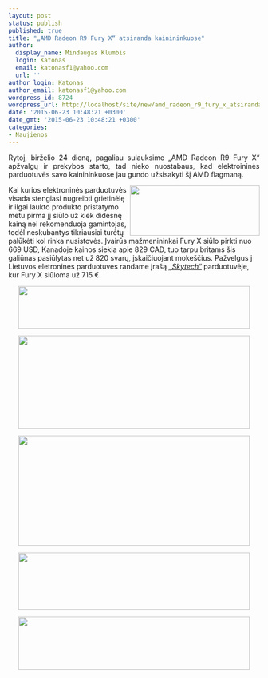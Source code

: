 ```yaml
---
layout: post
status: publish
published: true
title: "„AMD Radeon R9 Fury X“ atsiranda kainininkuose"
author:
  display_name: Mindaugas Klumbis
  login: Katonas
  email: katonasf1@yahoo.com
  url: ''
author_login: Katonas
author_email: katonasf1@yahoo.com
wordpress_id: 8724
wordpress_url: http://localhost/site/new/amd_radeon_r9_fury_x_atsiranda_kainininkuose_/
date: '2015-06-23 10:48:21 +0300'
date_gmt: '2015-06-23 10:48:21 +0300'
categories:
- Naujienos
---
```

<p style="text-align: justify;">
	Rytoj, birželio 24 dieną, pagaliau sulauksime &bdquo;AMD Radeon R9 Fury X&ldquo; apžvalgų ir prekybos starto, tad nieko nuostabaus, kad elektroininės parduotuvės savo kainininkuose jau gundo užsisakyti &scaron;į AMD flagmaną.</p>
<p>
	<a href="http://technews.lt/userfiles/skytech fury x.PNG"><img alt="" src="http://technews.lt/userfiles/skytech fury x.PNG" style="width: 260px; height: 100px; float: right;" /></a>Kai kurios elektroninės parduotuvės visada stengiasi nugreibti grietinėlę ir ilgai laukto produkto pristatymo metu pirma jį siūlo už kiek didesnę kainą nei rekomenduoja gamintojas, todėl neskubantys tikriausiai turėtų palūkėti kol rinka nusistovės. Įvairūs mažmenininkai Fury X siūlo pirkti nuo 669 USD, Kanadoje kainos siekia apie 829 CAD, tuo tarpu britams &scaron;is galiūnas pasiūlytas net už 820 svarų, įskaičiuojant moke&scaron;čius. Pažvelgus į Lietuvos eletronines parduotuves randame įra&scaron;ą <em><a href="http://www.skytech.lt/fury-msi-fury-p-248942.html">&bdquo;Skytech&ldquo;</a></em> parduotuvėje, kur Fury X siūloma už 715 &euro;.</p>
<p style="text-align: center;">
	<a href="http://technews.lt/userfiles/41-635x117.png"><img alt="" src="http://technews.lt/userfiles/41-635x117.png" style="width: 464px; height: 85px;" /></a></p>
<p style="text-align: center;">
	<a href="http://technews.lt/userfiles/Sapphire-Radeon-R9-Fury-X-4GB-HBM-635x254.png"><img alt="" src="http://technews.lt/userfiles/Sapphire-Radeon-R9-Fury-X-4GB-HBM-635x254.png" style="width: 464px; height: 186px;" /></a></p>
<p style="text-align: center;">
	<a href="http://technews.lt/userfiles/11-635x302.png"><img alt="" src="http://technews.lt/userfiles/11-635x302.png" style="width: 464px; height: 221px;" /></a></p>
<p style="text-align: center;">
	<a href="http://technews.lt/userfiles/31-635x156.png"><img alt="" src="http://technews.lt/userfiles/31-635x156.png" style="width: 464px; height: 114px;" /></a></p>
<p style="text-align: center;">
	<a href="http://technews.lt/userfiles/21-635x145.png"><img alt="" src="http://technews.lt/userfiles/21-635x145.png" style="width: 464px; height: 106px;" /></a></p>
